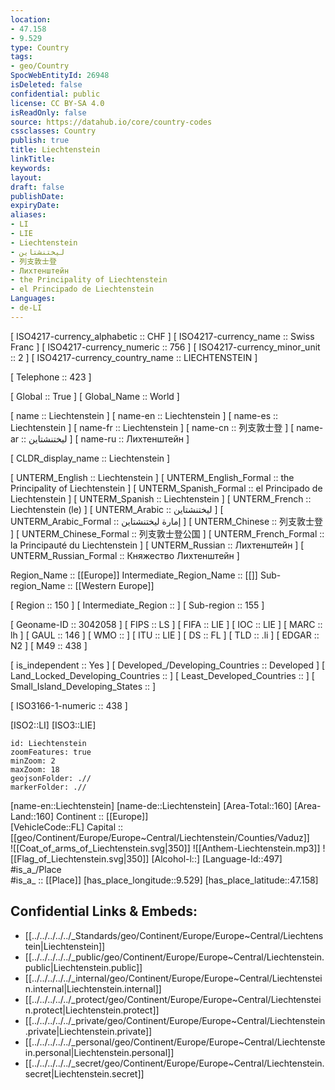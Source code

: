 ```yaml
---
location:
- 47.158
- 9.529
type: Country
tags:
- geo/Country
SpocWebEntityId: 26948
isDeleted: false
confidential: public
license: CC BY-SA 4.0
isReadOnly: false
source: https://datahub.io/core/country-codes
cssclasses: Country
publish: true
title: Liechtenstein
linkTitle: 
keywords: 
layout: 
draft: false
publishDate: 
expiryDate: 
aliases:
- LI
- LIE
- Liechtenstein
- ليختنشتاين
- 列支敦士登
- Лихтенштейн
- the Principality of Liechtenstein
- el Principado de Liechtenstein
Languages:
- de-LI
---
```



[	ISO4217-currency_alphabetic	 :: CHF ] 
[	ISO4217-currency_name	 :: Swiss Franc ] 
[	ISO4217-currency_numeric	 :: 756 ] 
[	ISO4217-currency_minor_unit	 :: 2 ] 
[	ISO4217-currency_country_name	 :: LIECHTENSTEIN ] 

[	Telephone	 :: 423 ] 

[	Global	 :: True ] 
[	Global_Name	 :: World ] 

[	name	 :: Liechtenstein ] 
[	name-en	 :: Liechtenstein ] 
[	name-es	 :: Liechtenstein ] 
[	name-fr	 :: Liechtenstein ] 
[	name-cn	 :: 列支敦士登 ] 
[	name-ar	 :: ليختنشتاين ] 
[	name-ru	 :: Лихтенштейн ] 

[	CLDR_display_name	 :: Liechtenstein ] 

[	UNTERM_English	 :: Liechtenstein ] 
[	UNTERM_English_Formal	 :: the Principality of Liechtenstein ] 
[	UNTERM_Spanish_Formal	 :: el Principado de Liechtenstein ] 
[	UNTERM_Spanish	 :: Liechtenstein ] 
[	UNTERM_French	 :: Liechtenstein (le) ] 
[	UNTERM_Arabic	 :: ليختنشتاين ] 
[	UNTERM_Arabic_Formal	 :: إمارة ليختنشتاين ] 
[	UNTERM_Chinese	 :: 列支敦士登 ] 
[	UNTERM_Chinese_Formal	 :: 列支敦士登公国 ] 
[	UNTERM_French_Formal	 :: la Principauté du Liechtenstein ] 
[	UNTERM_Russian	 :: Лихтенштейн ] 
[	UNTERM_Russian_Formal	 :: Княжество Лихтенштейн ] 

Region_Name ::  [[Europe]] 
Intermediate_Region_Name ::  [[]] 
Sub-region_Name ::  [[Western Europe]] 

[	Region	 :: 150 ] 
[	Intermediate_Region	 ::  ] 
[	Sub-region	 :: 155 ] 

[	Geoname-ID	 :: 3042058 ] 
[	FIPS	 :: LS ] 
[	FIFA	 :: LIE ] 
[	IOC	 :: LIE ] 
[	MARC	 :: lh ] 
[	GAUL	 :: 146 ] 
[	WMO	 ::  ] 
[	ITU	 :: LIE ] 
[	DS	 :: FL ] 
[	TLD	 :: .li ] 
[	EDGAR	 :: N2 ] 
[	M49	 :: 438 ] 

[	is_independent	 :: Yes ] 
[	Developed_/Developing_Countries	 :: Developed ] 
[	Land_Locked_Developing_Countries	 ::  ] 
[	Least_Developed_Countries	 ::  ] 
[	Small_Island_Developing_States	 ::  ] 

[	ISO3166-1-numeric	 :: 438 ] 



[ISO2::LI] 
[ISO3::LIE] 

```leaflet
id: Liechtenstein
zoomFeatures: true 
minZoom: 2 
maxZoom: 18
geojsonFolder: .//
markerFolder: .//
```

[name-en::Liechtenstein] 
[name-de::Liechtenstein] 
[Area-Total::160] 
[Area-Land::160] 
Continent :: [[Europe]]  
[VehicleCode::FL] 
Capital :: [[geo/Continent/Europe/Europe~Central/Liechtenstein/Counties/Vaduz]]  
![[Coat_of_arms_of_Liechtenstein.svg|350]] 
![[Anthem-Liechtenstein.mp3]] 
![[Flag_of_Liechtenstein.svg|350]] 
[Alcohol-l::] 
[Language-Id::497] 
#is_a_/Place  
#is_a_ :: [[Place]] 
[has_place_longitude::9.529] 
[has_place_latitude::47.158] 



## Confidential Links & Embeds: 
- [[../../../../../_Standards/geo/Continent/Europe/Europe~Central/Liechtenstein|Liechtenstein]] 
- [[../../../../../_public/geo/Continent/Europe/Europe~Central/Liechtenstein.public|Liechtenstein.public]] 
- [[../../../../../_internal/geo/Continent/Europe/Europe~Central/Liechtenstein.internal|Liechtenstein.internal]] 
- [[../../../../../_protect/geo/Continent/Europe/Europe~Central/Liechtenstein.protect|Liechtenstein.protect]] 
- [[../../../../../_private/geo/Continent/Europe/Europe~Central/Liechtenstein.private|Liechtenstein.private]] 
- [[../../../../../_personal/geo/Continent/Europe/Europe~Central/Liechtenstein.personal|Liechtenstein.personal]] 
- [[../../../../../_secret/geo/Continent/Europe/Europe~Central/Liechtenstein.secret|Liechtenstein.secret]] 
